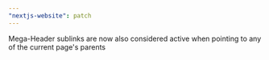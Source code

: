 ```yaml
---
"nextjs-website": patch
---
```


Mega-Header sublinks are now also considered active when pointing to any of the current page's parents
